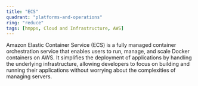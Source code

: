 ```yaml
---
title: "ECS"
quadrant: "platforms-and-operations"
ring: "reduce"
tags: [hmpps, Cloud and Infrastructure, AWS]
---
```


Amazon Elastic Container Service (ECS) is a fully managed container orchestration service that enables users to run, manage, and scale Docker containers on AWS. It simplifies the deployment of applications by handling the underlying infrastructure, allowing developers to focus on building and running their applications without worrying about the complexities of managing servers.
